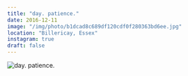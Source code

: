 ```yaml
---
title: "day. patience."
date: 2016-12-11
image: "/img/photo/b1dcad8c689df120cdf0f280363bd6ee.jpg"
location: "Billericay, Essex"
instagram: true
draft: false
---
```


![day. patience.](/img/photo/b1dcad8c689df120cdf0f280363bd6ee.jpg)

